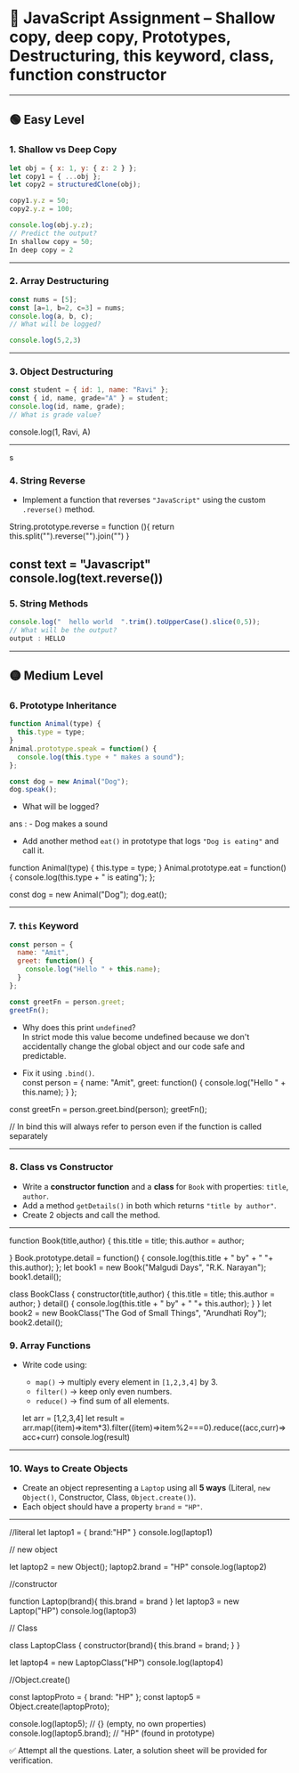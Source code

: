 # 📝 JavaScript Assignment – Shallow copy, deep copy, Prototypes, Destructuring, this keyword, class, function constructor 

---

## 🟢 Easy Level

### 1. Shallow vs Deep Copy
```js
let obj = { x: 1, y: { z: 2 } };
let copy1 = { ...obj };
let copy2 = structuredClone(obj);

copy1.y.z = 50;
copy2.y.z = 100;

console.log(obj.y.z); 
// Predict the output?
In shallow copy = 50;
In deep copy = 2
```

---

### 2. Array Destructuring
```js
const nums = [5];
const [a=1, b=2, c=3] = nums;
console.log(a, b, c); 
// What will be logged?

console.log(5,2,3)
```

---

### 3. Object Destructuring
```js
const student = { id: 1, name: "Ravi" };
const { id, name, grade="A" } = student;
console.log(id, name, grade);
// What is grade value?
```
console.log(1, Ravi, A)

---
s
### 4. String Reverse
- Implement a function that reverses `"JavaScript"` using the custom `.reverse()` method.  

String.prototype.reverse = function (){
    return this.split("").reverse("").join("")
}

const text = "Javascript"
console.log(text.reverse())
---

### 5. String Methods
```js
console.log("  hello world  ".trim().toUpperCase().slice(0,5));
// What will be the output? 
output : HELLO
```

---

## 🟡 Medium Level  

### 6. Prototype Inheritance
```js
function Animal(type) {
  this.type = type;
}
Animal.prototype.speak = function() {
  console.log(this.type + " makes a sound");
};

const dog = new Animal("Dog");
dog.speak();
```

- What will be logged?  

ans : - Dog makes a sound

- Add another method `eat()` in prototype that logs `"Dog is eating"` and call it.  

function Animal(type) {
  this.type = type;
}
Animal.prototype.eat = function() {
  console.log(this.type + " is eating");
};

const dog = new Animal("Dog");
dog.eat();

---

### 7. `this` Keyword
```js
const person = {
  name: "Amit",
  greet: function() {
    console.log("Hello " + this.name);
  }
};

const greetFn = person.greet;
greetFn(); 
```

- Why does this print `undefined`?  
In strict mode this value become undefined because we don't  accidentally change the global object and our code safe and predictable.

- Fix it using `.bind()`.  
const person = {
  name: "Amit",
  greet: function() {
    console.log("Hello " + this.name);
  }
};

const greetFn = person.greet.bind(person);
greetFn(); 


// In bind this will always refer to person even if the function is called separately

---

### 8. Class vs Constructor
- Write a **constructor function** and a **class** for `Book` with properties: `title`, `author`.  
- Add a method `getDetails()` in both which returns `"title by author"`.  
- Create 2 objects and call the method.  

---
function Book(title,author) {
  this.title = title;
  this.author = author;

}
Book.prototype.detail = function() {
  console.log(this.title + " by" + " "+ this.author);
};
let book1 = new Book("Malgudi Days", "R.K. Narayan");
book1.detail();

class BookClass {
  constructor(title,author) {
this.title = title;
  this.author = author;  }
  detail() {
    console.log(this.title + " by" + " "+  this.author);
  }
}
let book2 = new BookClass("The God of Small Things", "Arundhati Roy");
book2.detail();

### 9. Array Functions
- Write code using:
  - `map()` → multiply every element in `[1,2,3,4]` by 3.  
  - `filter()` → keep only even numbers.  
  - `reduce()` → find sum of all elements.  

  let arr = [1,2,3,4]
let result = arr.map((item)=>item*3).filter((item)=>item%2===0).reduce((acc,curr)=>acc+curr)
console.log(result)

---

### 10. Ways to Create Objects
- Create an object representing a `Laptop` using all **5 ways** (Literal, `new Object()`, Constructor, Class, `Object.create()`).  
- Each object should have a property `brand` = `"HP"`.  

---
//literal
let laptop1 = {
  brand:"HP"
}
console.log(laptop1)

// new object

let laptop2 = new Object();
laptop2.brand = "HP"
console.log(laptop2)

//constructor

function Laptop(brand){
  this.brand = brand
}
let laptop3 = new Laptop("HP")
console.log(laptop3)

// Class

class LaptopClass {
  constructor(brand){
    this.brand = brand;
  }
}

let laptop4 = new LaptopClass("HP")
console.log(laptop4)

//Object.create()

const laptopProto = {
  brand: "HP"
};
const laptop5 = Object.create(laptopProto);

console.log(laptop5);        // {}   (empty, no own properties)
console.log(laptop5.brand);  // "HP" (found in prototype)


✅ Attempt all the questions. Later, a solution sheet will be provided for verification.  